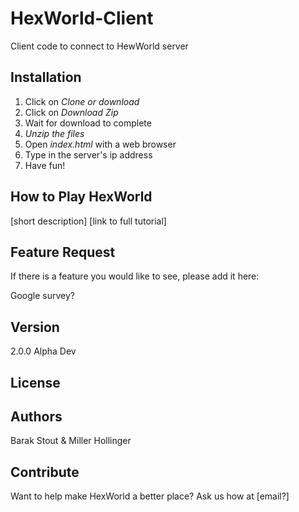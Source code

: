 # HexWorld-Client
Client code to connect to HewWorld server

## Installation 

1. Click on _Clone or download_ 
2. Click on _Download Zip_
3. Wait for download to complete
4. *Unzip the files*
5. Open _index.html_ with a web browser
6. Type in the server's ip address
7. Have fun!

## How to Play HexWorld

[short description]
[link to full tutorial]

## Feature Request

If there is a feature you would like to see, please add it here:

Google survey? 

## Version

2.0.0 Alpha Dev

## License



## Authors

Barak Stout & Miller Hollinger

## Contribute

Want to help make HexWorld a better place? Ask us how at [email?]
